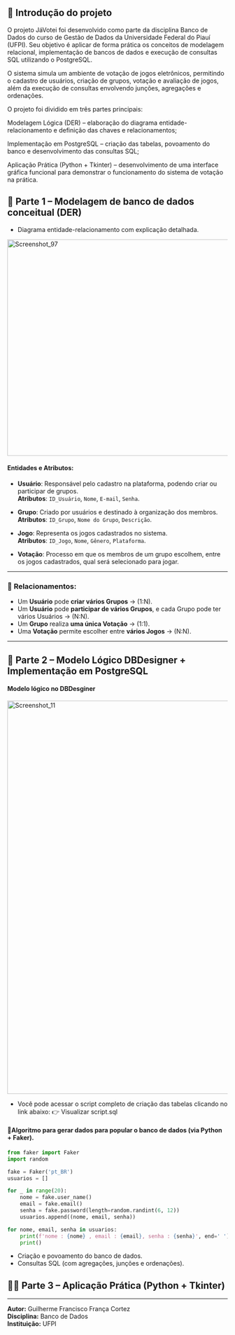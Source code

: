## 📝 Introdução do projeto

O projeto JáVotei foi desenvolvido como parte da disciplina Banco de Dados do curso de Gestão de Dados da Universidade Federal do Piauí (UFPI).
Seu objetivo é aplicar de forma prática os conceitos de modelagem relacional, implementação de bancos de dados e execução de consultas SQL utilizando o PostgreSQL.

O sistema simula um ambiente de votação de jogos eletrônicos, permitindo o cadastro de usuários, criação de grupos, votação e avaliação de jogos, além da execução de consultas envolvendo junções, agregações e ordenações.

O projeto foi dividido em três partes principais:

Modelagem Lógica (DER) – elaboração do diagrama entidade-relacionamento e definição das chaves e relacionamentos;

Implementação em PostgreSQL – criação das tabelas, povoamento do banco e desenvolvimento das consultas SQL;

Aplicação Prática (Python + Tkinter) – desenvolvimento de uma interface gráfica funcional para demonstrar o funcionamento do sistema de votação na prática.

## 📘 Parte 1 – Modelagem de banco de dados conceitual (DER)
- Diagrama entidade-relacionamento com explicação detalhada.
 <img width="757" height="494" alt="Screenshot_97" src="https://github.com/user-attachments/assets/f1f317b9-8e97-49d8-a564-2f0215198212" />

#### **Entidades e Atributos:**

- **Usuário**: Responsável pelo cadastro na plataforma, podendo criar ou participar de grupos.  
  **Atributos**: `ID_Usuário`, `Nome`, `E-mail`, `Senha`.

- **Grupo**: Criado por usuários e destinado à organização dos membros.  
  **Atributos**: `ID_Grupo`, `Nome do Grupo`, `Descrição`.

- **Jogo**: Representa os jogos cadastrados no sistema.  
  **Atributos**: `ID_Jogo`, `Nome`, `Gênero`, `Plataforma`.

- **Votação**: Processo em que os membros de um grupo escolhem, entre os jogos cadastrados, qual será selecionado para jogar.

---

### 🔗 **Relacionamentos:**

- Um **Usuário** pode **criar vários Grupos** → (1:N).
- Um **Usuário** pode **participar de vários Grupos**, e cada Grupo pode ter vários Usuários → (N:N).
- Um **Grupo** realiza **uma única Votação** → (1:1).
- Uma **Votação** permite escolher entre **vários Jogos** → (N:N).

---


## 🧮 Parte 2 – Modelo Lógico DBDesigner + Implementação em PostgreSQL
#### Modelo lógico no DBDesginer
  <img width="1624" height="898" alt="Screenshot_11" src="https://github.com/user-attachments/assets/1685e255-6728-4221-8a8f-e2662554f116" />

- Você pode acessar o script completo de criação das tabelas clicando no link abaixo:
👉 Visualizar script.sql

#### 🐍Algoritmo para gerar dados para popular o banco de dados (via Python + Faker).
```python
from faker import Faker
import random

fake = Faker('pt_BR')
usuarios = []

for _ in range(20):  
    nome = fake.user_name()
    email = fake.email()
    senha = fake.password(length=random.randint(6, 12))
    usuarios.append((nome, email, senha))

for nome, email, senha in usuarios:
    print(f'nome : {nome} , email : {email}, senha : {senha}', end=' ')
    print()
```
  

- Criação e povoamento do banco de dados.
- Consultas SQL (com agregações, junções e ordenações).



## 👨‍💻 Parte 3 – Aplicação Prática (Python + Tkinter)



---
**Autor:** Guilherme Francisco França Cortez  
**Disciplina:** Banco de Dados  
**Instituição:** UFPI  
